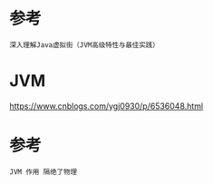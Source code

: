 



# 参考

    深入理解Java虚拟街（JVM高级特性与最佳实践）
    
    
    

# JVM


    

https://www.cnblogs.com/ygj0930/p/6536048.html



# 参考

    JVM 作用 隔绝了物理
